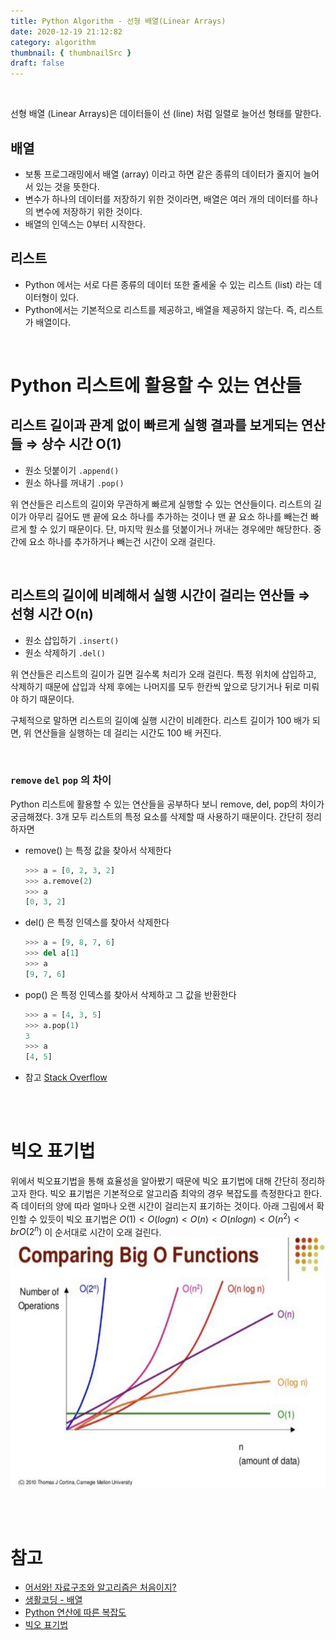 ```yaml
---
title: Python Algorithm - 선형 배열(Linear Arrays)
date: 2020-12-19 21:12:82
category: algorithm
thumbnail: { thumbnailSrc }
draft: false
---
```


</br>

선형 배열 (Linear Arrays)은 데이터들이 선 (line) 처럼 일렬로 늘어선 형태를 말한다.

## 배열

- 보통 프로그래밍에서 배열 (array) 이라고 하면 같은 종류의 데이터가 줄지어 늘어서 있는 것을 뜻한다.
- 변수가 하나의 데이터를 저장하기 위한 것이라면, 배열은 여러 개의 데이터를 하나의 변수에 저장하기 위한 것이다.
- 배열의 인덱스는 0부터 시작한다.

## 리스트

- Python 에서는 서로 다른 종류의 데이터 또한 줄세울 수 있는 리스트 (list) 라는 데이터형이 있다.
- Python에서는 기본적으로 리스트를 제공하고, 배열을 제공하지 않는다. 즉, 리스트가 배열이다.

</br>

# Python 리스트에 활용할 수 있는 연산들

## 리스트 길이과 관계 없이 빠르게 실행 결과를 보게되는 연산들 ⇒ 상수 시간 O(1)

- 원소 덧붙이기 `.append()`
- 원소 하나를 꺼내기 `.pop()`

위 연산들은 리스트의 길이와 무관하게 빠르게 실행할 수 있는 연산들이다. 리스트의 길이가 아무리 길어도 맨 끝에 요소 하나를 추가하는 것이나 맨 끝 요소 하나를 빼는건 빠르게 할 수 있기 때문이다. 단, 마지막 원소를 덧붙이거나 꺼내는 경우에만 해당한다. 중간에 요소 하나를 추가하거나 빼는건 시간이 오래 걸린다.

</br>

## 리스트의 길이에 비례해서 실행 시간이 걸리는 연산들 ⇒ 선형 시간 O(n)

- 원소 삽입하기 `.insert()`
- 원소 삭제하기 `.del()`

위 연산들은 리스트의 길이가 길면 길수록 처리가 오래 걸린다. 특정 위치에 삽입하고, 삭제하기 때문에 삽입과 삭제 후에는 나머지를 모두 한칸씩 앞으로 당기거나 뒤로 미뤄야 하기 때문이다.

구체적으로 말하면 리스트의 길이예 실행 시간이 비례한다. 리스트 길이가 100 배가 되면, 위 연산들을 실행하는 데 걸리는 시간도 100 배 커진다.

</br>

### `remove` `del` `pop` 의 차이

Python 리스트에 활용할 수 있는 연산들을 공부하다 보니 remove, del, pop의 차이가 궁금해졌다. 3개 모두 리스트의 특정 요소를 삭제할 때 사용하기 때문이다. 간단히 정리하자면

- remove() 는 특정 값을 찾아서 삭제한다

  ```python
  >>> a = [0, 2, 3, 2]
  >>> a.remove(2)
  >>> a
  [0, 3, 2]
  ```

- del() 은 특정 인덱스를 찾아서 삭제한다

  ```python
  >>> a = [9, 8, 7, 6]
  >>> del a[1]
  >>> a
  [9, 7, 6]
  ```

- pop() 은 특정 인덱스를 찾아서 삭제하고 그 값을 반환한다

  ```python
  >>> a = [4, 3, 5]
  >>> a.pop(1)
  3
  >>> a
  [4, 5]
  ```

- 참고 [Stack Overflow](https://stackoverflow.com/questions/11520492/difference-between-del-remove-and-pop-on-lists)

</br>
</br>

# 빅오 표기법

위에서 빅오표기법을 통해 효율성을 알아봤기 때문에 빅오 표기법에 대해 간단히 정리하고자 한다. 빅오 표기법은 기본적으로 알고리즘 최악의 경우 복잡도를 측정한다고 한다. 즉 데이터의 양에 따라 얼마나 오랜 시간이 걸리는지 표기하는 것이다. 아래 그림에서 확인할 수 있듯이 빅오 표기법은 $O(1) < O(log n) < O(n) < O(nlogn) < O(n^2) <br O(2^n)$ 이 순서대로 시간이 오래 걸린다.
<img src="./image/BigO.png"  width="700" height="400">

</br>
</br>

# 참고

- [어서와! 자료구조와 알고리즘은 처음이지?](https://programmers.co.kr/learn/courses/57)
- [생활코딩 - 배열](https://opentutorials.org/module/1335/8677)
- [Python 연산에 따른 복잡도](https://www.ics.uci.edu/~pattis/ICS-33/lectures/complexitypython.txt)
- [빅오 표기법](https://medium.com/@callmedevmomo/%EC%9B%B9-%EA%B0%9C%EB%B0%9C%EC%9E%90%EB%A5%BC-%EC%9C%84%ED%95%9C-%EC%9E%90%EB%A3%8C%EA%B5%AC%EC%A1%B0%EC%99%80-%EC%95%8C%EA%B3%A0%EB%A6%AC%EC%A6%98-01-%EB%B9%85%EC%98%A4-%ED%91%9C%EA%B8%B0%EB%B2%95-ff369f0efc1d)
